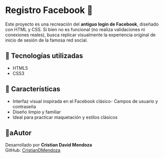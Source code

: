 # Registro Facebook 📘

Este proyecto es una recreación del **antiguo login de Facebook**, diseñado con HTML y CSS. Si bien no es funcional (no realiza validaciones ni conexiones reales), busca replicar visualmente la experiencia original de inicio de sesión de la famosa red social.

## 🧰 Tecnologías utilizadas

- HTML5
- CSS3

## 🎨 Características

- Interfaz visual inspirada en el Facebook clásico- Campos de usuario y contraseña
- Diseño limpio y familiar
- Ideal para practicar maquetación y estilos clásicos

## 📂aAutor
Desarrollado por **Cristian David Mendoza**  
GitHub: [CristianDMendoza](https://github.com/CristianDMendoza)
